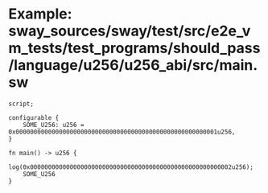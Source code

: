# Example: sway_sources/sway/test/src/e2e_vm_tests/test_programs/should_pass/language/u256/u256_abi/src/main.sw

```sway
script; 

configurable {
    SOME_U256: u256 = 0x00000000000000000000000000000000000000000000000000000001u256,
}

fn main() -> u256 {
    log(0x00000000000000000000000000000000000000000000000000000002u256);
    SOME_U256
}
```
